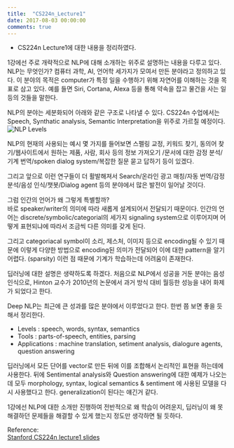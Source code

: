 ```yaml
---
title:  "CS224n_Lecture1"
date: 2017-08-03 00:00:00
comments: true
---
```


- CS224n Lecture1에 대한 내용을 정리하였다.

1강에선 주로 개략적으로 NLP에 대해 소개하는 위주로 설명하는 내용을 다루고 있다.
NLP는 무엇인가? 컴퓨터 과학, AI, 언어학 세가지가 모여서 만든 분야라고 정의하고 있다.
이 분야의 목적은 computer가 특정 일을 수행하기 위해 자연어를 이해하는 것을 목표로 삼고 있다.
예를 들면 Siri, Cortana, Alexa 등을 통해 약속을 잡고 물건을 사는 일 등의 것들을 말한다.

NLP의 분야는 세분화되어 아래와 같은 구조로 나타낼 수 있다. CS224n 수업에서는 Speech, Synthatic analysis,
Semantic Interpretation을 위주로 가르칠 예정이다.
![NLP Levels](https://kymkh0902.github.io/images/Lecture1_NLP_Levels.PNG)
<CS224n Lecture1 slide_4>

NLP의 현재의 사용되는 예시 몇 가지를 들어보면 스펠링 교정, 키워드 찾기, 동의어 찾기/웹사이트에서 원하는 제품, 사람, 회사 등의 정보 가져오기
/문서에 대한 감정 분석/기계 번역/spoken dialog system/복잡한 질문 묻고 답하기 등이 있겠다.

그리고 앞으로 이런 연구들이 더 활발해져서 Search/온라인 광고 매칭/자동 번역/감정 분석/음성 인식/챗봇/Dialog agent 등의 분야에서
많은 발전이 일어날 것이다.

그럼 인간의 언어가 왜 그렇게 특별할까? <br>
바로 speaker/writer의 의미에 따라 새롭게 설계되어서 전달되기 때문이다.
인간의 언어는 discrete/symbolic/categorial의 세가지 signaling system으로 이루어지며
어떻게 표현되냐에 따라서 조금씩 다른 의미를 갖게 된다.

그리고 categoriacal symbol이 소리, 제스처, 이미지 등으로 encoding될 수 있기 때문에
이렇게 다양한 방법으로 encoding된 의미가 전달되어 이에 대한 pattern을 알기 어렵다. (sparsity)
이런 점 때문에 기계가 학습하는데 어려움이 존재한다.

딥러닝에 대한 설명은 생략하도록 하겠다.
처음으로 NLP에서 성공을 거둔 분야는 음성 인식으로, Hinton 교수가 2010년의 논문에서 과거 방식 대비 월등한 성능을
내어 화제가 되었다고 한다.

Deep NLP는 최근에 큰 성과를 많은 분야에서 이루었다고 한다.
한번 쯤 보면 좋을 듯해서 정리한다.
- Levels : speech, words, syntax, semantics
- Tools : parts-of-speech, entities, parsing
- Applications : machine translation, setiment analysis, dialogure agents, question answering

딥러닝에서 모든 단어를 vector로 만든 뒤에 이를 조합해서 논리적인 표현을 하는데에 사용한다.
뒤에 Sentimental analysis와 Question answering에 대한 예제가 나오는데 모두 morphology, syntax, logical semantics & sentiment
에 사용된 모델을 다시 사용했다고 한다. generalization이 된다는 얘긴거 같다.

1강에선 NLP에 대한 소개만 진행하여 전반적으로 왜 학습이 어려운지, 딥러닝이 왜 못 해결하던 문제들을
해결할 수 있게 했는지 정도만 생각하면 될 듯하다.

Reference: <br>
[Stanford CS224n lecture1 slides](http://web.stanford.edu/class/cs224n/lectures/cs224n-2017-lecture1.pdf)
